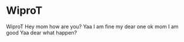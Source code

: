 # WiproT
WiproT
Hey mom how are you?
Yaa I am fine my dear one
ok mom
I am good
Yaa dear
what happen?

